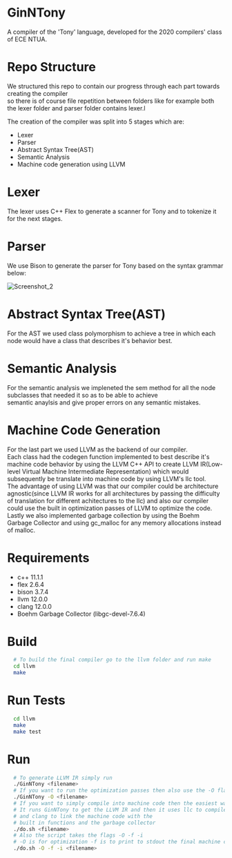 # GinNTony
A compiler of the 'Tony' language, developed for the 2020 compilers' class of ECE NTUA.  

# Repo Structure
We structured this repo to contain our progress through each part towards creating the compiler  
so there is of course file repetition between folders like for example both the lexer folder and parser folder contains lexer.l

The creation of the compiler was split into 5 stages which are:
- Lexer
- Parser
- Abstract Syntax Tree(AST)
- Semantic Analysis
- Machine code generation using LLVM

# Lexer
The lexer uses C++ Flex to generate a scanner for Tony and to tokenize it for the next stages.

# Parser
We use Bison to generate the parser for Tony based on the syntax grammar below:

![Screenshot_2](https://user-images.githubusercontent.com/16371483/126863011-46ed0536-3b3b-4f73-830f-ea6a01de76f2.png)

# Abstract Syntax Tree(AST)
For the AST we used class polymorphism to achieve a tree in which each node would have a class that describes it's behavior best.

# Semantic Analysis
For the semantic analysis we impleneted the sem method for all the node subclasses that needed it so as to be able to achieve  
semantic anaylsis and give proper errors on any semantic mistakes.

# Machine Code Generation
For the last part we used LLVM as the backend of our compiler.  
Each class had the codegen function implemented to best describe it's machine code behavior by using the LLVM C++ API to create
LLVM IR(Low-level Virtual Machine Intermediate Representation) which would subsequently be translate into machine code by using LLVM's llc tool.  
The advantage of using LLVM was that our compiler could be architecture agnostic(since LLVM IR works for all architectures by passing the difficulty of translation for different achitectures to the llc) and also our compiler could use the built in optimization passes of LLVM to optimize the code.  
Lastly we also implemented garbage collection by using the Boehm Garbage Collector and using gc_malloc for any memory allocations instead of malloc.  

# Requirements
- c++ 11.1.1
- flex 2.6.4
- bison 3.7.4
- llvm 12.0.0
- clang 12.0.0
- Boehm Garbage Collector (libgc-devel-7.6.4)

# Build
```bash
  # To build the final compiler go to the llvm folder and run make
  cd llvm
  make
```
# Run Tests
```bash
  cd llvm
  make
  make test
```
# Run
```bash
  # To generate LLVM IR simply run 
  ./GinNTony <filename> 
  # If you want to run the optimization passes then also use the -O flag
  ./GinNTony -O <filename>
  # If you want to simply compile into machine code then the easiest way is to use do.sh
  # It runs GinNTony to get the LLVM IR and then it uses llc to compile into machine code 
  # and clang to link the machine code with the 
  # built in functions and the garbage collector
  ./do.sh <filename>
  # Also the script takes the flags -O -f -i
  # -O is for optimization -f is to print to stdout the final machine code and -i is to print LLVM IR to stdout
  ./do.sh -O -f -i <filename>
```



